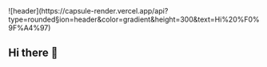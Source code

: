 <div>
  <!--Header-->
  ![header](https://capsule-render.vercel.app/api?type=rounded&section=header&color=gradient&height=300&text=Hi%20%F0%9F%A4%97)
</div>

## Hi there 👋

<!--
**SohJung/SohJung** is a ✨ _special_ ✨ repository because its `README.md` (this file) appears on your GitHub profile.

Here are some ideas to get you started:

- 🔭 I’m currently working on ...
- 🌱 I’m currently learning ...
- 👯 I’m looking to collaborate on ...
- 🤔 I’m looking for help with ...
- 💬 Ask me about ...
- 📫 How to reach me: ...
- 😄 Pronouns: ...
- ⚡ Fun fact: ...
-->
